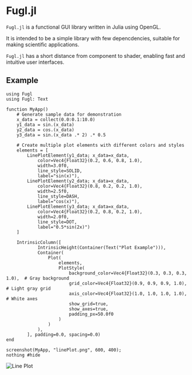 # Fugl.jl

`Fugl.jl` is a functional GUI library written in Julia using OpenGL.

It is intended to be a simple library with few depencdencies, suitable for making scientific applications.

`Fugl.jl` has a short distance from component to shader, enabling fast and intuitive user interfaces.

## Example

``` @example PlotExample
using Fugl
using Fugl: Text

function MyApp()
    # Generate sample data for demonstration
    x_data = collect(0.0:0.1:10.0)
    y1_data = sin.(x_data)
    y2_data = cos.(x_data)
    y3_data = sin.(x_data .* 2) .* 0.5

    # Create multiple plot elements with different colors and styles
    elements = [
        LinePlotElement(y1_data; x_data=x_data,
            color=Vec4{Float32}(0.2, 0.6, 0.8, 1.0),
            width=3.0f0,
            line_style=SOLID,
            label="sin(x)"),
        LinePlotElement(y2_data; x_data=x_data,
            color=Vec4{Float32}(0.8, 0.2, 0.2, 1.0),
            width=2.5f0,
            line_style=DASH,
            label="cos(x)"),
        LinePlotElement(y3_data; x_data=x_data,
            color=Vec4{Float32}(0.2, 0.8, 0.2, 1.0),
            width=2.0f0,
            line_style=DOT,
            label="0.5*sin(2x)")
    ]

    IntrinsicColumn([
            IntrinsicHeight(Container(Text("Plot Example"))),
            Container(
                Plot(
                    elements,
                    PlotStyle(
                        background_color=Vec4{Float32}(0.3, 0.3, 0.3, 1.0),  # Gray background
                        grid_color=Vec4{Float32}(0.9, 0.9, 0.9, 1.0),        # Light gray grid
                        axis_color=Vec4{Float32}(1.0, 1.0, 1.0, 1.0),        # White axes
                        show_grid=true,
                        show_axes=true,
                        padding_px=50.0f0
                    )
                )
            ),
        ], padding=0.0, spacing=0.0)
end

screenshot(MyApp, "linePlot.png", 600, 400);
nothing #hide
```

![Line Plot](linePlot.png)
